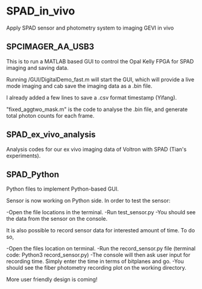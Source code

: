 # SPAD_in_vivo
Apply SPAD sensor and photometry system to imaging GEVI in vivo
## SPCIMAGER_AA_USB3
This is to run a MATLAB based GUI to control the Opal Kelly FPGA for SPAD imaging and saving data.

Running /GUI/DigitalDemo_fast.m will start the GUI, which will provide a live mode imaging and cab save the imaging data as a .bin file.

I already added a few lines to save a .csv format timestamp (Yifang).

"fixed_aggtwo_mask.m" is the code to analyse the .bin file, and generate total photon counts for each frame.
## SPAD_ex_vivo_analysis
Analysis codes for our ex vivo imaging data of Voltron with SPAD (Tian's experiments).

## SPAD_Python

Python files to implement Python-based GUI. 

Sensor is now working on Python side. In order to test the sensor:

-Open the file locations in the terminal. 
-Run test_sensor.py 
-You should see the data from the sensor on the console. 


It is also possible to record sensor data for interested amount of time. To do so, 

-Open the files location on terminal. 
-Run the record_sensor.py file (terminal code: Python3 record_sensor.py)
-The console will then ask user input for recording time. Simply enter the time in terms of bitplanes and go. 
-You should see the fiber photometry recording plot on the working directory. 

More user friendly design is coming! 

